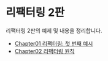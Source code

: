 # 리팩터링 2판

리팩터링 2판의 예제 및 내용을 정리합니다.

- [Chapter01 리팩터링: 첫 번째 예시](./Chapter1)
- [Chapter02 리팩터링 원칙](./Chapter2)
